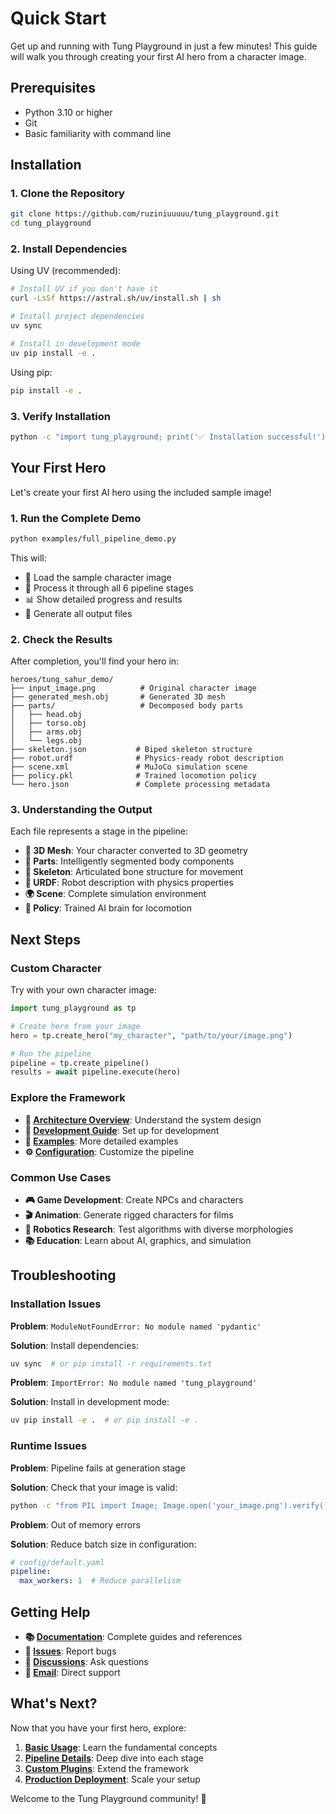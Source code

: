 # Quick Start

Get up and running with Tung Playground in just a few minutes! This guide will walk you through creating your first AI hero from a character image.

## Prerequisites

- Python 3.10 or higher
- Git
- Basic familiarity with command line

## Installation

### 1. Clone the Repository

```bash
git clone https://github.com/ruziniuuuuu/tung_playground.git
cd tung_playground
```

### 2. Install Dependencies

Using UV (recommended):

```bash
# Install UV if you don't have it
curl -LsSf https://astral.sh/uv/install.sh | sh

# Install project dependencies
uv sync

# Install in development mode
uv pip install -e .
```

Using pip:

```bash
pip install -e .
```

### 3. Verify Installation

```bash
python -c "import tung_playground; print('✅ Installation successful!')"
```

## Your First Hero

Let's create your first AI hero using the included sample image!

### 1. Run the Complete Demo

```bash
python examples/full_pipeline_demo.py
```

This will:
- 📸 Load the sample character image
- 🎯 Process it through all 6 pipeline stages
- 📊 Show detailed progress and results
- 📁 Generate all output files

### 2. Check the Results

After completion, you'll find your hero in:

```
heroes/tung_sahur_demo/
├── input_image.png          # Original character image
├── generated_mesh.obj       # Generated 3D mesh
├── parts/                   # Decomposed body parts
│   ├── head.obj
│   ├── torso.obj
│   ├── arms.obj
│   └── legs.obj
├── skeleton.json           # Biped skeleton structure
├── robot.urdf              # Physics-ready robot description
├── scene.xml               # MuJoCo simulation scene
├── policy.pkl              # Trained locomotion policy
└── hero.json               # Complete processing metadata
```

### 3. Understanding the Output

Each file represents a stage in the pipeline:

- **🎨 3D Mesh**: Your character converted to 3D geometry
- **🧩 Parts**: Intelligently segmented body components
- **🦴 Skeleton**: Articulated bone structure for movement
- **🤖 URDF**: Robot description with physics properties
- **🌍 Scene**: Complete simulation environment
- **🧠 Policy**: Trained AI brain for locomotion

## Next Steps

### Custom Character

Try with your own character image:

```python
import tung_playground as tp

# Create hero from your image
hero = tp.create_hero("my_character", "path/to/your/image.png")

# Run the pipeline
pipeline = tp.create_pipeline()
results = await pipeline.execute(hero)
```

### Explore the Framework

- **📖 [Architecture Overview](../architecture/overview.md)**: Understand the system design
- **🔧 [Development Guide](../development/setup.md)**: Set up for development
- **🚀 [Examples](../examples/complete-demo.md)**: More detailed examples
- **⚙️ [Configuration](../architecture/configuration.md)**: Customize the pipeline

### Common Use Cases

- **🎮 Game Development**: Create NPCs and characters
- **🎬 Animation**: Generate rigged characters for films
- **🤖 Robotics Research**: Test algorithms with diverse morphologies
- **📚 Education**: Learn about AI, graphics, and simulation

## Troubleshooting

### Installation Issues

**Problem**: `ModuleNotFoundError: No module named 'pydantic'`

**Solution**: Install dependencies:
```bash
uv sync  # or pip install -r requirements.txt
```

**Problem**: `ImportError: No module named 'tung_playground'`

**Solution**: Install in development mode:
```bash
uv pip install -e .  # or pip install -e .
```

### Runtime Issues

**Problem**: Pipeline fails at generation stage

**Solution**: Check that your image is valid:
```bash
python -c "from PIL import Image; Image.open('your_image.png').verify()"
```

**Problem**: Out of memory errors

**Solution**: Reduce batch size in configuration:
```yaml
# config/default.yaml
pipeline:
  max_workers: 1  # Reduce parallelism
```

## Getting Help

- **📚 [Documentation](../introduction.md)**: Complete guides and references
- **🐛 [Issues](https://github.com/ruziniuuuuu/tung_playground/issues)**: Report bugs
- **💬 [Discussions](https://github.com/ruziniuuuuu/tung_playground/discussions)**: Ask questions
- **📧 [Email](mailto:ruziniuuuuu@gmail.com)**: Direct support

## What's Next?

Now that you have your first hero, explore:

1. **[Basic Usage](./basic-usage.md)**: Learn the fundamental concepts
2. **[Pipeline Details](../pipeline/generation.md)**: Deep dive into each stage
3. **[Custom Plugins](../development/plugins.md)**: Extend the framework
4. **[Production Deployment](../deployment/production.md)**: Scale your setup

Welcome to the Tung Playground community! 🎉